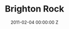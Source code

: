 ---
title: Brighton Rock
img: "/uploads/shaheen-baig-casting-brighton-rock.jpg"
date: 2011-02-04 00:00:00 Z
categories:
- film
tags:
- example
- news
- story
director: Rowan Joffe
with: Sam Riley, Andrea Riseborough, Helen Mirren
imdb: "http://www.imdb.com/title/tt1233192/"
video: pju2mwk1vt
layout: project
---